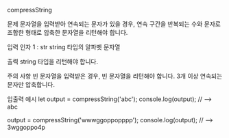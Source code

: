 compressString

문제
문자열을 입력받아 연속되는 문자가 있을 경우, 연속 구간을 반복되는 수와 문자로 조합한 형태로 압축한 문자열을 리턴해야 합니다.

입력
인자 1 : str
string 타입의 알파벳 문자열

출력
string 타입을 리턴해야 합니다.

주의 사항
빈 문자열을 입력받은 경우, 빈 문자열을 리턴해야 합니다.
3개 이상 연속되는 문자만 압축합니다.

입출력 예시
let output = compressString('abc');
console.log(output); // --> abc

output = compressString('wwwggoppopppp');
console.log(output); // --> 3wggoppo4p

